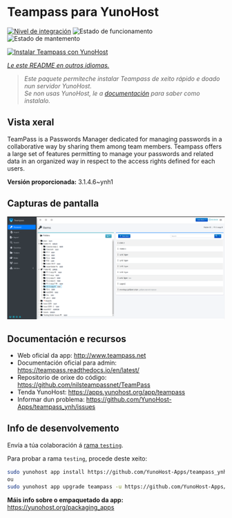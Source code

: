 <!--
NOTA: Este README foi creado automáticamente por <https://github.com/YunoHost/apps/tree/master/tools/readme_generator>
NON debe editarse manualmente.
-->

# Teampass para YunoHost

[![Nivel de integración](https://apps.yunohost.org/badge/integration/teampass)](https://ci-apps.yunohost.org/ci/apps/teampass/)
![Estado de funcionamento](https://apps.yunohost.org/badge/state/teampass)
![Estado de mantemento](https://apps.yunohost.org/badge/maintained/teampass)

[![Instalar Teampass con YunoHost](https://install-app.yunohost.org/install-with-yunohost.svg)](https://install-app.yunohost.org/?app=teampass)

*[Le este README en outros idiomas.](./ALL_README.md)*

> *Este paquete permíteche instalar Teampass de xeito rápido e doado nun servidor YunoHost.*  
> *Se non usas YunoHost, le a [documentación](https://yunohost.org/install) para saber como instalalo.*

## Vista xeral

TeamPass is a Passwords Manager dedicated for managing passwords in a collaborative way by sharing them among team members.
Teampass offers a large set of features permitting to manage your passwords and related data in an organized way in respect to the access rights defined for each users.


**Versión proporcionada:** 3.1.4.6~ynh1

## Capturas de pantalla

![Captura de pantalla de Teampass](./doc/screenshots/screenshot.png)

## Documentación e recursos

- Web oficial da app: <http://www.teampass.net>
- Documentación oficial para admin: <https://teampass.readthedocs.io/en/latest/>
- Repositorio de orixe do código: <https://github.com/nilsteampassnet/TeamPass>
- Tenda YunoHost: <https://apps.yunohost.org/app/teampass>
- Informar dun problema: <https://github.com/YunoHost-Apps/teampass_ynh/issues>

## Info de desenvolvemento

Envía a túa colaboración á [rama `testing`](https://github.com/YunoHost-Apps/teampass_ynh/tree/testing).

Para probar a rama `testing`, procede deste xeito:

```bash
sudo yunohost app install https://github.com/YunoHost-Apps/teampass_ynh/tree/testing --debug
ou
sudo yunohost app upgrade teampass -u https://github.com/YunoHost-Apps/teampass_ynh/tree/testing --debug
```

**Máis info sobre o empaquetado da app:** <https://yunohost.org/packaging_apps>
